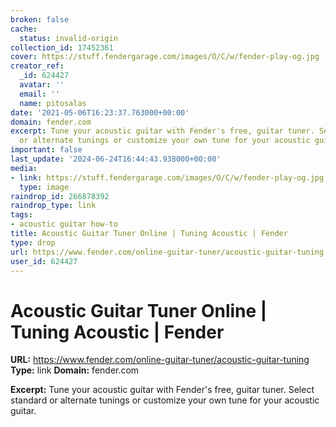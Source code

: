 ```yaml
---
broken: false
cache:
  status: invalid-origin
collection_id: 17452361
cover: https://stuff.fendergarage.com/images/O/C/w/fender-play-og.jpg
creator_ref:
  _id: 624427
  avatar: ''
  email: ''
  name: pitosalas
date: '2021-05-06T16:23:37.763000+00:00'
domain: fender.com
excerpt: Tune your acoustic guitar with Fender's free, guitar tuner. Select standard
  or alternate tunings or customize your own tune for your acoustic guitar.
important: false
last_update: '2024-06-24T16:44:43.938000+00:00'
media:
- link: https://stuff.fendergarage.com/images/O/C/w/fender-play-og.jpg
  type: image
raindrop_id: 266878392
raindrop_type: link
tags:
- acoustic guitar how-to
title: Acoustic Guitar Tuner Online | Tuning Acoustic | Fender
type: drop
url: https://www.fender.com/online-guitar-tuner/acoustic-guitar-tuning
user_id: 624427
---
```


# Acoustic Guitar Tuner Online | Tuning Acoustic | Fender

**URL:** https://www.fender.com/online-guitar-tuner/acoustic-guitar-tuning
**Type:** link
**Domain:** fender.com

**Excerpt:** Tune your acoustic guitar with Fender's free, guitar tuner. Select standard or alternate tunings or customize your own tune for your acoustic guitar.
